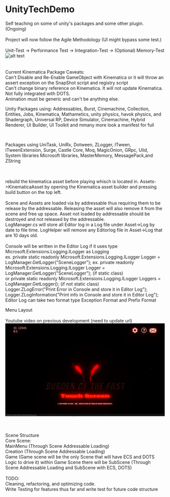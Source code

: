 # UnityTechDemo

Self teaching on some of unity's packages and some other plugin. (Ongoing) 
<br/>
<br/>
Project will now follow the Agile Methodology (UI might bypass some test.)
<br/>
<br/>
Unit-Test -> Performance Test -> Integration-Test -> (Optional) Memory-Test
![alt text](https://lh4.googleusercontent.com/nW_yFs4Hu2IfSEEokyas2_gFESgctL2nWzQEJ2Vc8dr39HsbmppAmAqHlHK2F_mtsEsn4HQEVP8EH9A0mqFDQjU2KiVPldOAIH0u343jbBwm78MLPJw1tCk3DMyy606Y8bqUDq4)
<br/>
<br/>
<br/>
Current Kinematica Package Caveats:
<br/>
Can't Disable and Re-Enable GameObject with Kinematica or it will throw an assert exception on the SnapShot script and registry script
<br/>
Can't change binary reference on Kinematica. It will not update Kinematica.
<br/>
Not fully integrated with DOTS.
<br/>
Animation must be generic and can't be anything else.
<br/>

Unity Packages using:
Addressables,
Burst,
Cinemachine,
Collection,
Entities,
Jobs,
Kinematica,
Mathametics, 
unity physics, havok physics, and
Shadergraph,
Universal RP,
Device Simulator,
Cinemachine,
Hybrid Renderer,
UI Builder,
UI Toolkit and mmany more look a manifest for full 

<br />

Packages using
UniTask,
UniRx,
Dotween,
ZLogger, 
ITween,
ITweenExtension,
Surge,
Castle Core,
Moq,
MagicOnion,
GRpc,
Ulid,
System libraries
Microsoft libraries,
MasterMemory,
MessagePack,and
ZString

<br />
<br />
rebuild the kinematica asset before playing whisch is located in. Assets->KinematicaAsset by opening the Kinematica asset builder and pressing build button on the top left.
<br />
<br />
Scene and Assets are loaded via by addressable thus requiring them to be release by the addressable. Releasing the asset will also remove it from the scene and free up space.
Asset not loaded by addressable should be destroyed and not released by the addressable.
<br />
LogManager.cs will store all Editor log in a Log file under Asset->Log by date to file time. LogHelper will remove any Editorlog file in Asset->Log that are 10 days old.
<br />
<br />
Console will be written in the Editor Log if it uses type Microsoft.Extensions.Logging.ILogger as Logging
<br />
ex.        private static readonly Microsoft.Extensions.Logging.ILogger Logger = LogManager.GetLogger("SceneLogger");
ex.        private readonly Microsoft.Extensions.Logging.ILogger Logger = LogManager.GetLogger("SceneLogger"); (if static class)
<br /> or  private static readonly Microsoft.Extensions.Logging.ILogger Loggers = LogManager.GetLogger<SceneLogger>(); (if not static class)

<br />
 Logger.ZLogError("Print Error in Console and store it in Editor Log");
 <br />
                 Logger.ZLogInformation("Print info in Console and store it in Editor Log");
                 
<br/>                 
Editor Log can take two format type Exception Format and Prefix Format
<br/>

Menu Layout
<br/>
<br/>
Youtube video on previous development (need to update url)
[![Watch the video](https://github.com/KDahir247/UnityTechDemo/blob/main/TechDemoProject/Assets/Images/2020.11.03-21.59.png)](https://www.youtube.com/watch?v=N7ExiAEQPE4&feature=youtu.be)


<br/>
<br/>
Scene Structure 
<br/>
Core Scene:
<br/>
MainMenu (Through Scene Addressable Loading)
<br/>
Creation (Through Scene Addressable Loading)
<br/>
Game (Game scene will be the only Scene that will have ECS and DOTS Logic to drive it) within Game Scene there will be SubScene (Through Scene Addressable Loading and SubScene with ECS, DOTS)
<br/>

<br/>
TODO:
<br/>
Cleaning, refactoring, and optimizing code.
<br/> 
Write Testing for features thus far and write test for future code structure
